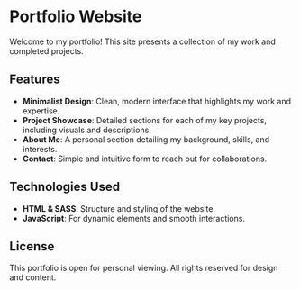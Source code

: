 # Portfolio Website

Welcome to my portfolio! This site presents a collection of my work and completed projects.

## Features

- **Minimalist Design**: Clean, modern interface that highlights my work and expertise.
- **Project Showcase**: Detailed sections for each of my key projects, including visuals and descriptions.
- **About Me**: A personal section detailing my background, skills, and interests.
- **Contact**: Simple and intuitive form to reach out for collaborations.

## Technologies Used

- **HTML & SASS**: Structure and styling of the website.
- **JavaScript**: For dynamic elements and smooth interactions.

## License

This portfolio is open for personal viewing. All rights reserved for design and content.
